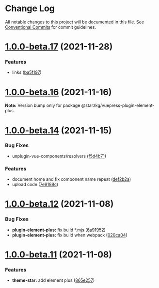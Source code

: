 # Change Log

All notable changes to this project will be documented in this file.
See [Conventional Commits](https://conventionalcommits.org) for commit guidelines.

# [1.0.0-beta.17](https://github.com/shentuzhigang/vuepress-theme-star/compare/v1.0.0-beta.16...v1.0.0-beta.17) (2021-11-28)


### Features

* links ([ba5f197](https://github.com/shentuzhigang/vuepress-theme-star/commit/ba5f19767d41b3449ee88447b43a6390c3b9eb67))





# [1.0.0-beta.16](https://github.com/vuepress/vuepress-next/compare/v1.0.0-beta.15...v1.0.0-beta.16) (2021-11-16)

**Note:** Version bump only for package @starzkg/vuepress-plugin-element-plus





# [1.0.0-beta.14](https://github.com/vuepress/vuepress-next/compare/v1.0.0-beta.13...v1.0.0-beta.14) (2021-11-15)


### Bug Fixes

* unplugin-vue-components/resolvers ([f5d4b71](https://github.com/vuepress/vuepress-next/commit/f5d4b713019352a57ab27c84c4840e3fb119d9c6))


### Features

* document home and fix component name repeat ([def2b2a](https://github.com/vuepress/vuepress-next/commit/def2b2a069aa27191d2f8ef05ba6cdb06cfc4bd1))
* upload code ([7e9188c](https://github.com/vuepress/vuepress-next/commit/7e9188c95d056aa2e2c5d649026759642450bbab))





# [1.0.0-beta.12](https://github.com/vuepress/vuepress-next/compare/v1.0.0-beta.11...v1.0.0-beta.12) (2021-11-08)


### Bug Fixes

* **plugin-element-plus:** fix build *.mjs ([6a91952](https://github.com/vuepress/vuepress-next/commit/6a91952b727a680730c87524aaec4b2f647b99e6))
* **plugin-element-plus:** fix build when webpack ([020ca04](https://github.com/vuepress/vuepress-next/commit/020ca040ac139928d54304bd68aa202059795238))





# [1.0.0-beta.11](https://github.com/vuepress/vuepress-next/compare/v1.0.0-beta.10...v1.0.0-beta.11) (2021-11-08)


### Features

* **theme-star:** add element plus ([865e257](https://github.com/vuepress/vuepress-next/commit/865e2578eca2b7637b65dd8dda6dae0e1cf8e640))
